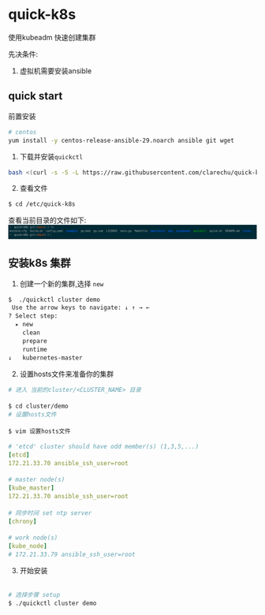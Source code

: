 # quick-k8s
使用kubeadm 快速创建集群

先决条件:

1. 虚拟机需要安装ansible

## quick start

前置安装
```bash
# centos
yum install -y centos-release-ansible-29.noarch ansible git wget

```


1. 下载并安装`quickctl`
```bash
bash <(curl -s -S -L https://raw.githubusercontent.com/clarechu/quick-k8s/main/quick.sh)
```

2. 查看文件

```bash
$ cd /etc/quick-k8s
```

查看当前目录的文件如下:
![k8s](png/k8s-files.png)


## 安装k8s 集群

1. 创建一个新的集群,选择 `new`

```bash
$  ./quickctl cluster demo
 Use the arrow keys to navigate: ↓ ↑ → ←
? Select step:
  ▸ new
    clean
    prepare
    runtime
↓   kubernetes-master
```

2. 设置hosts文件来准备你的集群

```bash
# 进入 当前的cluster/<CLUSTER_NAME> 目录

$ cd cluster/demo
# 设置hosts文件

$ vim 设置hosts文件
```

```yaml
# 'etcd' cluster should have odd member(s) (1,3,5,...)
[etcd]
172.21.33.70 ansible_ssh_user=root

# master node(s)
[kube_master]
172.21.33.70 ansible_ssh_user=root

# 同步时间 set ntp server
[chrony]

# work node(s)
[kube_node]
# 172.21.33.79 ansible_ssh_user=root

```

3. 开始安装

```bash

# 选择步骤 setup
$ ./quickctl cluster demo


```
